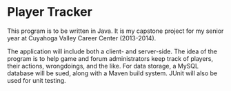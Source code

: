 Player Tracker
==============
This program is to be written in Java. It is my capstone project for my senior year at Cuyahoga Valley Career Center (2013-2014).

The application will include both a client- and server-side. The idea of the program is to help game and forum administrators keep track of players, their actions, wrongdoings, and the like. For data storage, a MySQL database will be sued, along with a Maven build system. JUnit will also be used for unit testing.
